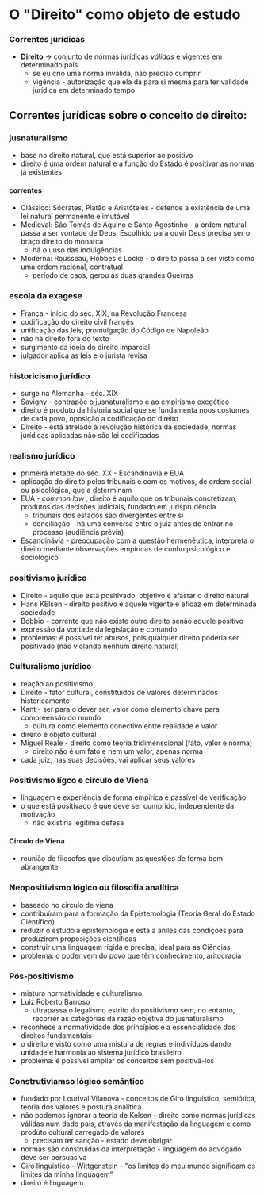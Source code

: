 # O "Direito" como objeto de estudo

### Correntes jurídicas
- **Direito** -> conjunto de normas jurídicas *válidas* e vigentes em determinado país.
  - se eu crio uma norma inválida, não preciso cumprir
  - vigência - autorização que ela dá para si mesma para ter validade jurídica em determinado tempo


## Correntes jurídicas sobre o conceito de direito:
### jusnaturalismo
  - base no direito natural, que está superior ao positivo
  - direito é uma ordem natural e a função do Estado é positivar as normas já existentes
#### correntes
- Clássico: Sócrates, Platão e Aristóteles - defende a existência de uma lei natural permanente e imutável
- Medieval: São Tomás de Aquino e Santo Agostinho - a ordem natural passa a ser vontade de Deus. Escolhido para ouvir Deus precisa ser o braço direito do monarca
  - há o uuso das indulgências
- Moderna: Rousseau, Hobbes e Locke - o direito passa a ser visto como uma ordem racional, contratual
  - período de caos, gerou as duas grandes Guerras

### escola da exagese
- França - início do séc. XIX, na Revolução Francesa
- codificação do direito civil francês
- unificação das leis, promulgação do Código de Napoleão
- não há direito fora do texto
- surgimento da ideia do direito imparcial
- julgador aplica as leis e o jurista revisa

### historicismo jurídico
- surge na Alemanha - séc. XIX
- Savigny - contrapõe o jusnaturalismo e ao empirismo exegético
- direito é produto da história social que se fundamenta noos costumes de cada povo, oposição a codificação do direito
- Direito - está atrelado à revolução histórica da sociedade, normas jurídicas aplicadas não são lei codificadas

### realismo jurídico
- primeira metade do séc. XX - Escandinávia e EUA
- aplicação do direito pelos tribunais e com os motivos, de ordem social ou psicológica, que a determinam
- EUA - *common law* , direito é aquilo que os tribunais concretizam, produtos das decisões judiciais, fundado em jurisprudência
  - tribunais dos estados são divergentes entre si
  - conciliação - há uma conversa entre o juíz antes de entrar no processo (audiência prévia)
- Escandinávia - preocupação com a questão hermenêutica, interpreta o direito mediante observações empíricas de cunho psicológico e sociológico

### positivismo jurídico
- Direito - aquilo que está positivado, objetivo é afastar o direito natural
- Hans KElsen - direito positivo é aquele vigente e eficaz em determinada sociedade
- Bobbio - corrente que não existe outro direito senão aquele positivo
- expressão da vontade da legislação e comando
- problemas: é possível ter abusos, pois qualquer direito poderia ser positivado (não violando nenhum direito natural)

### Culturalismo jurídico
- reação ao positivismo
- Direito - fator cultural, constituídos de valores determinados historicamente
- Kant - ser para o dever ser, valor como elemento chave para compreensão do mundo
  - cultura como elemento conectivo entre realidade e valor
- direito é objeto cultural
- Miguel Reale - direito como teoria tridimenscional (fato, valor e norma)
  - direito não é um fato e nem um valor, apenas norma
- cada juíz, nas suas decisões, vai aplicar seus valores

### Positivismo lígco e circulo de Viena
- linguagem e experiência de forma empírica e passível de verificação
- o que está positivado é  que deve ser cumprido, independente da motivação
  - não existiria legítima defesa

#### Circulo de Viena
- reunião de filosofos que discutiam as questões de forma bem abrangente

### Neopositivismo lógico ou filosofia analítica
- baseado no circulo de viena
- contribuíram para a formação da Epistemologia (Teoria Geral do Estado Científico)
- reduzir o estudo a epistemologia e esta a aniles das condições para produzirem proposições científicas
- construir uma linguagem rígida e precisa, ideal para as Ciências
- problema: o poder vem do povo que têm conhecimento, aritocracia

### Pós-positivismo
- mistura normatividade e culturalismo
- Luiz Roberto Barroso
  - ultrapassa o legalismo estrito do positivismo sem, no entanto, recorrer as categorias da razão objetiva do jusnaturalismo
- reconhece a normatividade dos princípios e a essencialidade dos direitos fundamentais
- o direito é visto como uma mistura de regras e indivíduos dando unidade e harmonia ao sistema jurídico brasileiro
- problema: é possível ampliar os conceitos sem positivá-los

### Construtiviamso lógico semântico 
- fundado por Lourival Vilanova - conceitos de Giro linguístico, semiótica, teoria dos valores e postura analítica
- não podemos ignorar a teoria de Kelsen - direito como normas jurídicas válidas num dado país, através da manifestação da linguagem e como produto cultural carregado de valores
    - precisam ter sanção - estado deve obrigar
- normas são construídas da interpretação - linguagem do advogado deve ser persuasiva
- Giro linguistico - Wittgenstein - "os limites do meu mundo significam os limites da minha linguagem"
- direito é linguagem